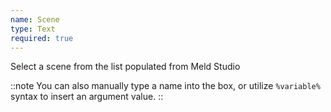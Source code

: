 ```yaml
---
name: Scene
type: Text
required: true
---
```


Select a scene from the list populated from Meld Studio

::note
You can also manually type a name into the box, or utilize `%variable%` syntax to insert an argument value.
::